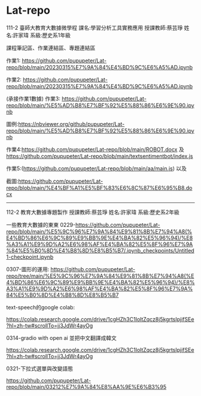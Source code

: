 # Lat-repo
111-2 臺師大教育大數據微學程
課名:學習分析工具實務應用
授課教師:蔡芸琤
姓名:許家瑋
系級:歷史系1年級

課程筆記區、作業連結區、專題連結區

作業1:
https://github.com/pupupeter/Lat-repo/blob/main/20230315%E7%9A%84%E4%BD%9C%E6%A5%AD.ipynb



作業2:
https://github.com/pupupeter/Lat-repo/blob/main/20230315%E7%9A%84%E4%BD%9C%E6%A5%AD.ipynb

(承接作業1數據)
作業3:
https://github.com/pupupeter/Lat-repo/blob/main/%E5%AD%B8%E7%BF%92%E5%88%86%E6%9E%90.ipynb

圖例:https://nbviewer.org/github/pupupeter/Lat-repo/blob/main/%E5%AD%B8%E7%BF%92%E5%88%86%E6%9E%90.ipynb

作業4:https://github.com/pupupeter/Lat-repo/blob/main/ROBOT.docx 及 
https://github.com/pupupeter/Lat-repo/blob/main/textsentimentbot/index.js

作業5:(https://github.com/pupupeter/Lat-repo/blob/main/aa/main.js)   以及

截圖:https://github.com/pupupeter/Lat-repo/blob/main/%E4%BF%A1%E5%BF%83%E6%8C%87%E6%95%B8.docx

----------------------------------------------------------------------------------------------------------------------------------------------------------------------------------------------

112-2 教育大數據專題製作
授課教師:蔡芸琤
姓名:許家瑋
系級:歷史系2年級

一些教育大數據的東東
0229-https://github.com/pupupeter/Lat-repo/blob/main/%E5%9C%96%E7%9A%84%E9%81%8B%E7%94%A8(%E4%BD%86%E6%9C%89%E9%BB%9E%E4%BA%82%E5%96%94)/%E8%A3%A1%E9%9D%A2%E6%98%AF%E4%BA%82%E5%8F%96%E7%9A%84%E5%B0%8D%E4%B8%8D%E8%B5%B7/.ipynb_checkpoints/Untitled1-checkpoint.ipynb

0307-圖形的運用:
https://github.com/pupupeter/Lat-repo/tree/main/%E5%9C%96%E7%9A%84%E9%81%8B%E7%94%A8(%E4%BD%86%E6%9C%89%E9%BB%9E%E4%BA%82%E5%96%94)/%E8%A3%A1%E9%9D%A2%E6%98%AF%E4%BA%82%E5%8F%96%E7%9A%84%E5%B0%8D%E4%B8%8D%E8%B5%B7

text-speech的google colab:

https://colab.research.google.com/drive/1cgHZh3C1IoltZqcz8j5kgrtsIpjifSEe?hl=zh-tw#scrollTo=jj3JdWr4ayOg


0314-gradio with open ai 並把中文翻譯成韓文

https://colab.research.google.com/drive/1cgHZh3C1IoltZqcz8j5kgrtsIpjifSEe?hl=zh-tw#scrollTo=jj3JdWr4ayOg


0321-下拉式選單與改變語態

https://github.com/pupupeter/Lat-repo/blob/main/03212%E7%9A%84%E8%AA%9E%E6%B3%95
